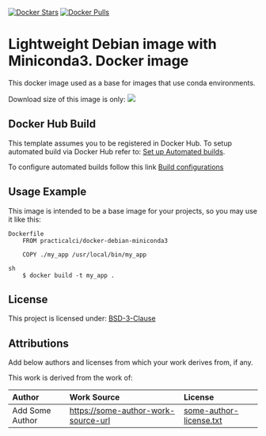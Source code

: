 [![Docker Stars](https://img.shields.io/docker/stars/practicalci/docker-debian-miniconda3.svg?style=flat-square)](https://hub.docker.com/r/practicalci/docker-debian-miniconda3/)
[![Docker Pulls](https://img.shields.io/docker/pulls/practicalci/docker-debian-miniconda3.svg?style=flat-square)](https://hub.docker.com/r/practicalci/docker-debian-miniconda3/)

Lightweight Debian image with Miniconda3. Docker image
==============================

This docker image used as a base for images that use conda environments.

Download size of this image is only:
[![](https://images.microbadger.com/badges/image/practicalci/docker-debian-miniconda3.svg)](http://microbadger.com/images/practicalci/docker-debian-miniconda3 "Get your own image badge on microbadger.com")


Docker Hub Build
----------------

This template assumes you to be registered in Docker Hub.
To setup automated build via Docker Hub refer to: [Set up Automated builds](https://docs.docker.com/docker-hub/builds/).

To configure automated builds follow this link [Build configurations](https://cloud.docker.com/u/practicalci/repository/docker/practicalci/docker-debian-miniconda3/builds/edit)


Usage Example
-------------

This image is intended to be a base image for your projects, so you may use it like this:

```
Dockerfile
    FROM practicalci/docker-debian-miniconda3

    COPY ./my_app /usr/local/bin/my_app
```

```
sh
    $ docker build -t my_app .
```

License
-------

This project is licensed under: [BSD-3-Clause](https://tldrlegal.com/license/bsd-3-clause-license-(revised))


Attributions
------------

Add below authors and licenses from which your work derives from, if any.

This work is derived from the work of:

| Author            | Work Source                                  | License                      |
|:------------------|:---------------------------------------------|:-----------------------------|
| Add Some Author   | <https://some-author-work-source-url>        | [some-author-license.txt](./attributions/some-author-license.txt) |
